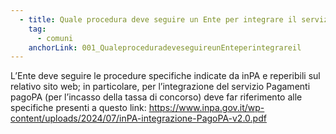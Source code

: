 ```yaml
---
  - title: Quale procedura deve seguire un Ente per integrare il servizio di Pagamenti pagoPA per i concorsi svolti tramite la piattaforma inPA?
    tag:
      - comuni
    anchorLink: 001_QualeproceduradeveseguireunEnteperintegrareil
---
```


L’Ente deve seguire le procedure specifiche indicate da inPA e reperibili sul relativo sito web; in particolare, per l’integrazione
del servizio Pagamenti pagoPA (per l’incasso della tassa di concorso) deve far riferimento alle specifiche presenti a questo link:
<a href="https://www.inpa.gov.it/wp-content/uploads/2024/07/inPA-integrazione-PagoPA-v2.0.pdf" aria-label="link esterno">
https://www.inpa.gov.it/wp-content/uploads/2024/07/inPA-integrazione-PagoPA-v2.0.pdf </a>

